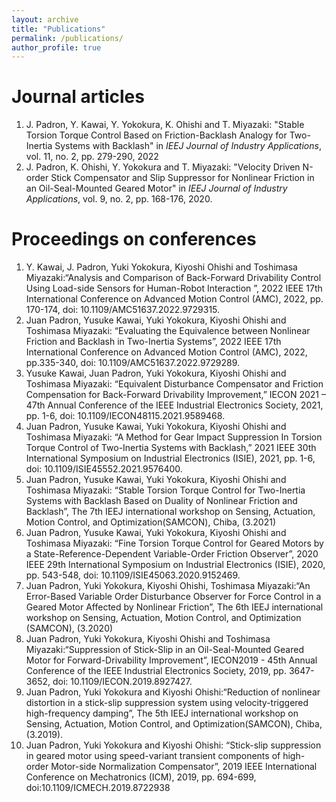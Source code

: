 ```yaml
---
layout: archive
title: "Publications"
permalink: /publications/
author_profile: true
---
```


Journal articles
======
1. J. Padron, Y. Kawai, Y. Yokokura, K. Ohishi and T. Miyazaki: "Stable Torsion Torque Control Based on Friction-Backlash Analogy for Two-Inertia Systems with Backlash" in _IEEJ Journal of Industry Applications_, vol. 11, no. 2, pp. 279-290, 2022
1. J. Padron, K. Ohishi, Y. Yokokura and T. Miyazaki: "Velocity Driven N-order Stick Compensator and Slip Suppressor for Nonlinear Friction in an Oil-Seal-Mounted Geared Motor" in _IEEJ Journal of Industry Applications_, vol. 9, no. 2, pp. 168-176, 2020. 

Proceedings on conferences 
======
1. Y. Kawai, J. Padron, Yuki Yokokura, Kiyoshi Ohishi and Toshimasa Miyazaki:“Analysis and Comparison of Back-Forward Drivability Control Using Load-side Sensors for Human-Robot Interaction ”, 2022 IEEE 17th International Conference on Advanced Motion Control (AMC), 2022, pp. 170-174, doi: 10.1109/AMC51637.2022.9729315.
1. Juan Padron, Yusuke Kawai, Yuki Yokokura, Kiyoshi Ohishi and Toshimasa Miyazaki: “Evaluating the Equivalence between Nonlinear Friction and Backlash in Two-Inertia Systems”,
2022 IEEE 17th International Conference on Advanced Motion Control (AMC), 2022, pp.335-340, doi: 10.1109/AMC51637.2022.9729289.
1. Yusuke Kawai, Juan Padron, Yuki Yokokura, Kiyoshi Ohishi and Toshimasa Miyazaki: “Equivalent Disturbance Compensator and Friction Compensation for Back-Forward Drivability Improvement,” IECON 2021 – 47th Annual Conference of the IEEE Industrial Electronics Society, 2021, pp. 1-6, doi: 10.1109/IECON48115.2021.9589468.
1. Juan Padron, Yusuke Kawai, Yuki Yokokura, Kiyoshi Ohishi and Toshimasa Miyazaki: “A Method for Gear Impact Suppression In Torsion Torque Control of Two-Inertia Systems with Backlash,” 2021 IEEE 30th International Symposium on Industrial Electronics (ISIE), 2021, pp. 1-6, doi: 10.1109/ISIE45552.2021.9576400.
1. Juan Padron, Yusuke Kawai, Yuki Yokokura, Kiyoshi Ohishi and Toshimasa Miyazaki: “Stable Torsion Torque Control for Two-Inertia Systems with Backlash Based on Duality of Nonlinear Friction and Backlash”, The 7th IEEJ international workshop on Sensing, Actuation, Motion Control, and Optimization(SAMCON), Chiba, (3.2021)
1. Juan Padron, Yusuke Kawai, Yuki Yokokura, Kiyoshi Ohishi and Toshimasa Miyazaki: “Fine Torsion Torque Control for Geared Motors by a State-Reference-Dependent Variable-Order Friction Observer”, 2020 IEEE 29th International Symposium on Industrial Electronics (ISIE), 2020, pp. 543-548, doi: 10.1109/ISIE45063.2020.9152469.
1. Juan Padron, Yuki Yokokura, Kiyoshi Ohishi, Toshimasa Miyazaki:“An Error-Based Variable Order Disturbance Observer for Force Control in a Geared Motor Affected by Nonlinear Friction”, The 6th IEEJ international workshop on Sensing, Actuation, Motion Control, and Optimization (SAMCON), (3.2020)
1. Juan Padron, Yuki Yokokura, Kiyoshi Ohishi and Toshimasa Miyazaki:“Suppression of Stick-Slip in an Oil-Seal-Mounted Geared Motor for Forward-Drivability Improvement”, IECON2019 - 45th Annual Conference of the IEEE Industrial Electronics Society, 2019, pp. 3647-3652, doi: 10.1109/IECON.2019.8927427.
1. Juan Padron, Yuki Yokokura and Kiyoshi Ohishi:“Reduction of nonlinear distortion in a stick-slip suppression system using velocity-triggered high-frequency damping”, The 5th IEEJ international workshop on Sensing, Actuation, Motion Control, and Optimization(SAMCON), Chiba, (3.2019).
1. Juan Padron, Yuki Yokokura and Kiyoshi Ohishi: “Stick-slip suppression in geared motor using speed-variant transient components of high-order Motor-side Normalization Compensator”, 2019 IEEE International Conference on Mechatronics (ICM), 2019, pp. 694-699, doi:10.1109/ICMECH.2019.8722938

